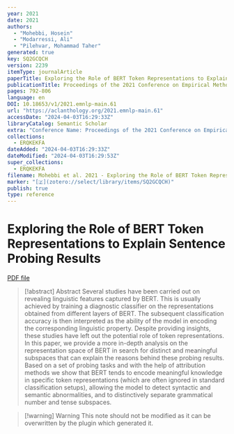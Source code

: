 ```yaml
---
year: 2021
date: 2021
authors:
  - "Mohebbi, Hosein"
  - "Modarressi, Ali"
  - "Pilehvar, Mohammad Taher"
generated: true
key: SQ2GCQCH
version: 2239
itemType: journalArticle
paperTitle: Exploring the Role of BERT Token Representations to Explain Sentence Probing Results
publicationTitle: Proceedings of the 2021 Conference on Empirical Methods in Natural Language Processing
pages: 792-806
language: en
DOI: 10.18653/v1/2021.emnlp-main.61
url: "https://aclanthology.org/2021.emnlp-main.61"
accessDate: "2024-04-03T16:29:33Z"
libraryCatalog: Semantic Scholar
extra: "Conference Name: Proceedings of the 2021 Conference on Empirical Methods in Natural Language Processing Place: Online and Punta Cana, Dominican Republic Publisher: Association for Computational Linguistics"
collections:
  - ERQKEKFA
dateAdded: "2024-04-03T16:29:33Z"
dateModified: "2024-04-03T16:29:53Z"
super_collections:
  - ERQKEKFA
filename: Mohebbi et al. 2021 - Exploring the Role of BERT Token Representations to Explain Sentence Probing Results.pdf
marker: "[🇿](zotero://select/library/items/SQ2GCQCH)"
publish: true
type: reference
---
```

# Exploring the Role of BERT Token Representations to Explain Sentence Probing Results

[PDF file](/Papers/PDFs/Mohebbi%20et%20al.%202021%20-%20Exploring%20the%20Role%20of%20BERT%20Token%20Representations%20to%20Explain%20Sentence%20Probing%20Results.pdf)

> [!abstract] Abstract
> Several studies have been carried out on revealing linguistic features captured by BERT. This is usually achieved by training a diagnostic classifier on the representations obtained from different layers of BERT. The subsequent classification accuracy is then interpreted as the ability of the model in encoding the corresponding linguistic property. Despite providing insights, these studies have left out the potential role of token representations. In this paper, we provide a more in-depth analysis on the representation space of BERT in search for distinct and meaningful subspaces that can explain the reasons behind these probing results. Based on a set of probing tasks and with the help of attribution methods we show that BERT tends to encode meaningful knowledge in specific token representations (which are often ignored in standard classification setups), allowing the model to detect syntactic and semantic abnormalities, and to distinctively separate grammatical number and tense subspaces.

>[!warning] Warning
> This note should not be modified as it can be overwritten by the plugin which generated it.

